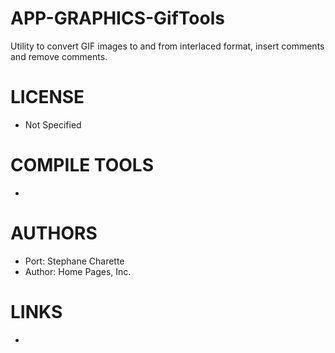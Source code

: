 APP-GRAPHICS-GifTools
=====================

Utility to convert GIF images to and from interlaced format, insert comments and remove comments.

LICENSE
===============
* Not Specified

COMPILE TOOLS
===============
* 

AUTHORS
===============
* Port: Stephane Charette
* Author: Home Pages, Inc.

LINKS
===============
* 
